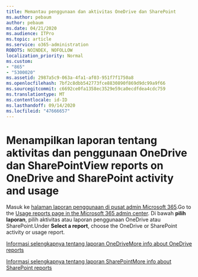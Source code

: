 ```yaml
---
title: Memantau penggunaan dan aktivitas OneDrive dan SharePoint
ms.author: pebaum
author: pebaum
ms.date: 04/21/2020
ms.audience: ITPro
ms.topic: article
ms.service: o365-administration
ROBOTS: NOINDEX, NOFOLLOW
localization_priority: Normal
ms.custom:
- "865"
- "5300020"
ms.assetid: 2987a5c9-063a-4fa1-af03-951f7f1750a8
ms.openlocfilehash: 7bf2c8dbb542773fce8830890f869d9dc99a9f66
ms.sourcegitcommit: c6692ce0fa1358ec3529e59ca0ecdfdea4cdc759
ms.translationtype: MT
ms.contentlocale: id-ID
ms.lasthandoff: 09/14/2020
ms.locfileid: "47666657"
---
```

# <a name="view-reports-on-onedrive-and-sharepoint-activity-and-usage"></a><span data-ttu-id="9b26b-102">Menampilkan laporan tentang aktivitas dan penggunaan OneDrive dan SharePoint</span><span class="sxs-lookup"><span data-stu-id="9b26b-102">View reports on OneDrive and SharePoint activity and usage</span></span>

<span data-ttu-id="9b26b-103">Masuk ke [halaman laporan penggunaan di pusat admin Microsoft 365](https://admin.microsoft.com/AdminPortal/Home).</span><span class="sxs-lookup"><span data-stu-id="9b26b-103">Go to the [Usage reports page in the Microsoft 365 admin center](https://admin.microsoft.com/AdminPortal/Home).</span></span> <span data-ttu-id="9b26b-104">Di bawah **pilih laporan**, pilih aktivitas atau laporan penggunaan OneDrive atau SharePoint.</span><span class="sxs-lookup"><span data-stu-id="9b26b-104">Under **Select a report**, choose the OneDrive or SharePoint activity or usage report.</span></span>
  
[<span data-ttu-id="9b26b-105">Informasi selengkapnya tentang laporan OneDrive</span><span class="sxs-lookup"><span data-stu-id="9b26b-105">More info about OneDrive reports</span></span>](https://go.microsoft.com/fwlink/?linkid=875239)
  
[<span data-ttu-id="9b26b-106">Informasi selengkapnya tentang laporan SharePoint</span><span class="sxs-lookup"><span data-stu-id="9b26b-106">More info about SharePoint reports</span></span>](https://go.microsoft.com/fwlink/?linkid=875240)
  